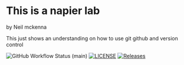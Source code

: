 # This is a napier lab
by 
Neil mckenna

This just shows an understanding on how to use git github and version control

![GitHub Workflow Status (main)](https://img.shields.io/github/actions/workflow/status/neil-mckenna/sem/Hello/world/action.yml?branch=main)
[![LICENSE](https://img.shields.io/github/license/neil-mckenna/sem.svg?style=flat-square)](https://github.com/neil-mckenna/sem/blob/master/LICENSE)
[![Releases](https://img.shields.io/github/release/neil-mckenna/sem/all.svg?style=flat-square)](https://github.com/neil-mckenna/sem/releases)